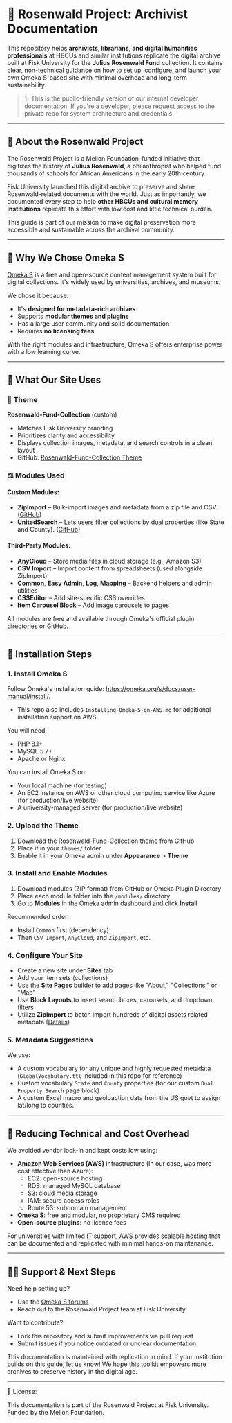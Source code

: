 # 📃 Rosenwald Project: Archivist Documentation

This repository helps **archivists, librarians, and digital humanities professionals** at HBCUs and similar institutions replicate the digital archive built at Fisk University for the **Julius Rosenwald Fund** collection. It contains clear, non-technical guidance on how to set up, configure, and launch your own Omeka S-based site with minimal overhead and long-term sustainability.

> ✨ This is the public-friendly version of our internal developer documentation. If you're a developer, please request access to the private repo for system architecture and credentials.

---

## 📆 About the Rosenwald Project

The Rosenwald Project is a Mellon Foundation-funded initiative that digitizes the history of **Julius Rosenwald**, a philanthropist who helped fund thousands of schools for African Americans in the early 20th century. 

Fisk University launched this digital archive to preserve and share Rosenwald-related documents with the world. Just as importantly, we documented every step to help **other HBCUs and cultural memory institutions** replicate this effort with low cost and little technical burden.

This guide is part of our mission to make digital preservation more accessible and sustainable across the archival community.

---

## 📁 Why We Chose Omeka S

[Omeka S](https://omeka.org/s/) is a free and open-source content management system built for digital collections. It's widely used by universities, archives, and museums.

We chose it because:
- It's **designed for metadata-rich archives**
- Supports **modular themes and plugins**
- Has a large user community and solid documentation
- Requires **no licensing fees**

With the right modules and infrastructure, Omeka S offers enterprise power with a low learning curve.

---

## 🚀 What Our Site Uses

### 🎨 Theme
**Rosenwald-Fund-Collection** (custom)
- Matches Fisk University branding
- Prioritizes clarity and accessibility
- Displays collection images, metadata, and search controls in a clean layout
- GitHub: [Rosenwald-Fund-Collection Theme](https://github.com/Fisk-University/Rosenwald-Fund-Collection)

### ⚖️ Modules Used

#### Custom Modules:
- **ZipImport** – Bulk-import images and metadata from a zip file and CSV. ([GitHub](https://github.com/Fisk-University/ZipImport))
- **UnitedSearch** – Lets users filter collections by dual properties (like State and County). ([GitHub](https://github.com/Fisk-University/UnitedSearch))


#### Third-Party Modules:
- **AnyCloud** – Store media files in cloud storage (e.g., Amazon S3)
- **CSV Import** – Import content from spreadsheets (used alongside ZipImport)
- **Common**, **Easy Admin**, **Log**, **Mapping** – Backend helpers and admin utilities
- **CSSEditor** – Add site-specific CSS overrides
- **Item Carousel Block** – Add image carousels to pages

All modules are free and available through Omeka's official plugin directories or GitHub.

---

## 📅 Installation Steps

### 1. Install Omeka S
Follow Omeka's installation guide: https://omeka.org/s/docs/user-manual/install/.
- This repo also includes `Installing-Omeka-S-on-AWS.md` for additional installation support on AWS.

You will need:
- PHP 8.1+
- MySQL 5.7+
- Apache or Nginx

You can install Omeka S on:
- Your local machine (for testing)
- An EC2 instance on AWS or other cloud computing service like Azure (for production/live website)
- A university-managed server (for production/live website)

### 2. Upload the Theme
1. Download the Rosenwald-Fund-Collection theme from GitHub
2. Place it in your `themes/` folder
3. Enable it in your Omeka admin under **Appearance** > **Theme**

### 3. Install and Enable Modules
1. Download modules (ZIP format) from GitHub or Omeka Plugin Directory
2. Place each module folder into the `/modules/` directory
3. Go to **Modules** in the Omeka admin dashboard and click **Install**

Recommended order:
- Install `Common` first (dependency)
- Then `CSV Import`, `AnyCloud`, and `ZipImport`, etc.

### 4. Configure Your Site
- Create a new site under **Sites** tab
- Add your item sets (collections)
- Use the **Site Pages** builder to add pages like "About," "Collections," or "Map"
- Use **Block Layouts** to insert search boxes, carousels, and dropdown filters
- Utilize **ZipImport** to batch import hundreds of digital assets related metadata ([Details](https://github.com/Fisk-University/ZipImport))

### 5. Metadata Suggestions
We use:
- A custom vocabulary for any unique and highly requested metadata (`GlobalVocabulary.ttl` included in this repo for reference) 
- Custom vocabulary `State` and `County` properties (for our custom `Dual Property Search` page block)
- A custom Excel macro and geoloaction data from the US govt to assign lat/long to counties.

---

## 🚧 Reducing Technical and Cost Overhead

We avoided vendor lock-in and kept costs low using:

- **Amazon Web Services (AWS)** infrastructure (In our case, was more cost effective than Azure):
  - EC2: open-source hosting
  - RDS: managed MySQL database
  - S3: cloud media storage
  - IAM: secure access roles
  - Route 53: subdomain management
- **Omeka S**: free and modular, no proprietary CMS required
- **Open-source plugins**: no license fees

For universities with limited IT support, AWS provides scalable hosting that can be documented and replicated with minimal hands-on maintenance.

---

## 🫱🏾 Support & Next Steps

Need help setting up?
- Use the [Omeka S forums](https://forum.omeka.org/)
- Reach out to the Rosenwald Project team at Fisk University

Want to contribute?
- Fork this repository and submit improvements via pull request
- Submit issues if you notice outdated or unclear documentation

This documentation is maintained with replication in mind. If your institution builds on this guide, let us know! We hope this toolkit empowers more archives to preserve history in the digital age.

---

📄 License: 

This documentation is part of the Rosenwald Project at Fisk University. Funded by the Mellon Foundation.
